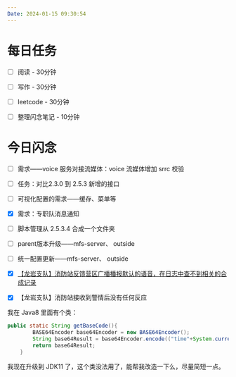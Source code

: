 ```yaml
---
Date: 2024-01-15 09:30:54
---
```


# 每日任务
- [ ] 阅读 - 30分钟
- [ ] 写作 - 30分钟
- [ ] leetcode - 30分钟
- [ ] 整理闪念笔记 - 10分钟


# 今日闪念
- [ ] 需求——voice 服务对接流媒体：voice 流媒体增加 srrc 校验
- [ ] 任务：对比2.3.0 到 2.5.3 新增的接口

- [ ] 可视化配置的需求——缓存、菜单等
- [x] 需求：专职队消息通知
- [ ]  脚本管理从 2.5.3.4 合成一个文件夹
- [ ] parent版本升级——mfs-server、 outside
- [ ] 统一配置更新——mfs-server、 outside
- [x] [【龙岩支队】消防站反馈营区广播播报默认的语音，在日志中查不到相关的合成记录](https://www.tapd.cn/43156223/bugtrace/bugs/view?bug_id=1143156223001761806)
- [x] 【龙岩支队】消防站接收到警情后没有任何反应





我在 Java8 里面有个类：

```java
public static String getBaseCode(){
        BASE64Encoder base64Encoder = new BASE64Encoder();
        String base64Result = base64Encoder.encode(("time"+System.currentTimeMillis()).getBytes());
        return base64Result;
    }
```

我现在升级到 JDK11 了，这个类没法用了，能帮我改造一下么，尽量简短一点。
